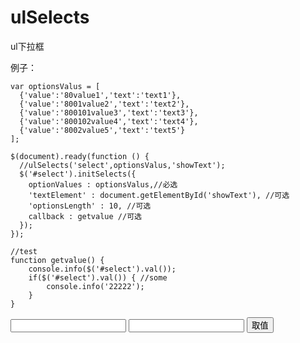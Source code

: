 ulSelects
=========

ul下拉框


例子：

    var optionsValus = [
      {'value':'80value1','text':'text1'},
      {'value':'8001value2','text':'text2'},
      {'value':'800101value3','text':'text3'},
      {'value':'800102value4','text':'text4'},
      {'value':'8002value5','text':'text5'}
    ];
        
    $(document).ready(function () {
      //ulSelects('select',optionsValus,'showText');
      $('#select').initSelects({
        optionValues : optionsValus,//必选
        'textElement' : document.getElementById('showText'), //可选
        'optionsLength' : 10, //可选
        callback : getvalue //可选
      });
    });
    
    //test
    function getvalue() {
        console.info($('#select').val());
        if($('#select').val()) { //some
            console.info('22222');
        }
    }

  <input id='select' ></input>
  <input id='showText' class="readonly" readonly></input>
  <input type='button' value='取值' onclick='getvalue()'></input>

